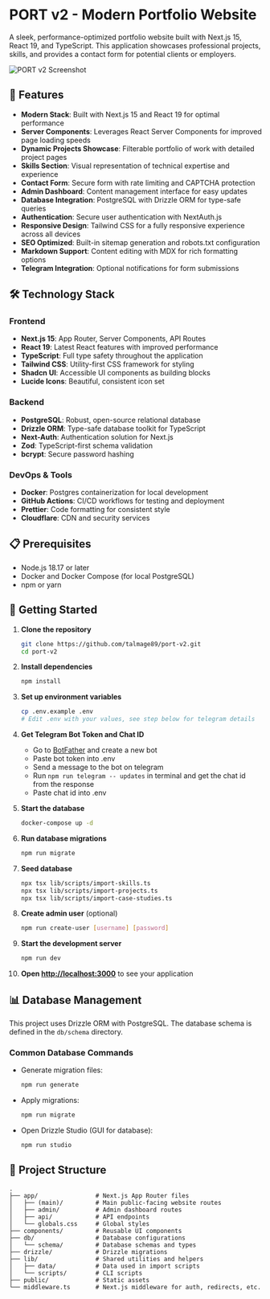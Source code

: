 # PORT v2 - Modern Portfolio Website

A sleek, performance-optimized portfolio website built with Next.js 15, React 19, and TypeScript. This application showcases professional projects, skills, and provides a contact form for potential clients or employers.

![PORT v2 Screenshot](https://talmage.dev/img/port-v2.png)

## 🚀 Features

- **Modern Stack**: Built with Next.js 15 and React 19 for optimal performance
- **Server Components**: Leverages React Server Components for improved page loading speeds
- **Dynamic Projects Showcase**: Filterable portfolio of work with detailed project pages
- **Skills Section**: Visual representation of technical expertise and experience
- **Contact Form**: Secure form with rate limiting and CAPTCHA protection
- **Admin Dashboard**: Content management interface for easy updates
- **Database Integration**: PostgreSQL with Drizzle ORM for type-safe queries
- **Authentication**: Secure user authentication with NextAuth.js
- **Responsive Design**: Tailwind CSS for a fully responsive experience across all devices
- **SEO Optimized**: Built-in sitemap generation and robots.txt configuration
- **Markdown Support**: Content editing with MDX for rich formatting options
- **Telegram Integration**: Optional notifications for form submissions

## 🛠️ Technology Stack

### Frontend

- **Next.js 15**: App Router, Server Components, API Routes
- **React 19**: Latest React features with improved performance
- **TypeScript**: Full type safety throughout the application
- **Tailwind CSS**: Utility-first CSS framework for styling
- **Shadcn UI**: Accessible UI components as building blocks
- **Lucide Icons**: Beautiful, consistent icon set

### Backend

- **PostgreSQL**: Robust, open-source relational database
- **Drizzle ORM**: Type-safe database toolkit for TypeScript
- **Next-Auth**: Authentication solution for Next.js
- **Zod**: TypeScript-first schema validation
- **bcrypt**: Secure password hashing

### DevOps & Tools

- **Docker**: Postgres containerization for local development
- **GitHub Actions**: CI/CD workflows for testing and deployment
- **Prettier**: Code formatting for consistent style
- **Cloudflare**: CDN and security services

## 📋 Prerequisites

- Node.js 18.17 or later
- Docker and Docker Compose (for local PostgreSQL)
- npm or yarn

## 🚦 Getting Started

1. **Clone the repository**

   ```bash
   git clone https://github.com/talmage89/port-v2.git
   cd port-v2
   ```

2. **Install dependencies**

   ```bash
   npm install
   ```

3. **Set up environment variables**

   ```bash
   cp .env.example .env
   # Edit .env with your values, see step below for telegram details
   ```

4. **Get Telegram Bot Token and Chat ID**

   - Go to [BotFather](https://t.me/botfather) and create a new bot
   - Paste bot token into .env
   - Send a message to the bot on telegram
   - Run `npm run telegram -- updates` in terminal and get the chat id from the response
   - Paste chat id into .env

5. **Start the database**

   ```bash
   docker-compose up -d
   ```

6. **Run database migrations**

   ```bash
   npm run migrate
   ```

7. **Seed database**

   ```bash
   npx tsx lib/scripts/import-skills.ts
   npx tsx lib/scripts/import-projects.ts
   npx tsx lib/scripts/import-case-studies.ts
   ```

8. **Create admin user** (optional)

   ```bash
   npm run create-user [username] [password]
   ```

9. **Start the development server**

   ```bash
   npm run dev
   ```

10. **Open [http://localhost:3000](http://localhost:3000)** to see your application

## 📊 Database Management

This project uses Drizzle ORM with PostgreSQL. The database schema is defined in the `db/schema` directory.

### Common Database Commands

- Generate migration files:

  ```bash
  npm run generate
  ```

- Apply migrations:

  ```bash
  npm run migrate
  ```

- Open Drizzle Studio (GUI for database):
  ```bash
  npm run studio
  ```

## 🧰 Project Structure

```
.
├── app/                # Next.js App Router files
│   ├── (main)/         # Main public-facing website routes
│   ├── admin/          # Admin dashboard routes
│   ├── api/            # API endpoints
│   └── globals.css     # Global styles
├── components/         # Reusable UI components
├── db/                 # Database configurations
│   └── schema/         # Database schemas and types
├── drizzle/            # Drizzle migrations
├── lib/                # Shared utilities and helpers
│   ├── data/           # Data used in import scripts
│   └── scripts/        # CLI scripts
├── public/             # Static assets
└── middleware.ts       # Next.js middleware for auth, redirects, etc.
```
